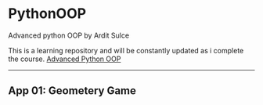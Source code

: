 # PythonOOP

Advanced python OOP by Ardit Sulce

This is a learning repository and will be constantly updated as i complete the course.
[Advanced Python OOP](https://www.udemy.com/course/the-python-pro-course/)

---

## App 01: Geometery Game

